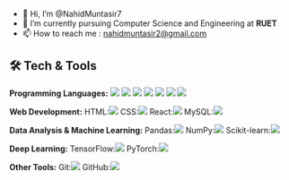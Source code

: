 - 👋 Hi, I’m @NahidMuntasir7
- 🌱 I’m currently pursuing Computer Science and Engineering at **RUET**
- 📫 How to reach me : [nahidmuntasir2@gmail.com](mailto:nahidmuntasir2@gmail.com)

## 🛠️ Tech & Tools

**Programming Languages:** 
<img src="https://img.shields.io/badge/Python-3776AB?style=for-the-badge&logo=python&logoColor=white&labelColor=black&color=black"/>
<img src="https://img.shields.io/badge/C-00599C?style=for-the-badge&logo=c&logoColor=white&labelColor=black&color=black"/>
<img src="https://img.shields.io/badge/C++-00599C?style=for-the-badge&logo=c%2B%2B&logoColor=white&labelColor=black&color=black"/>
<img src="https://img.shields.io/badge/Java-007396?style=for-the-badge&logo=java&logoColor=white&labelColor=black&color=black"/>
<img src="https://img.shields.io/badge/JavaScript-F7DF1E?style=for-the-badge&logo=javascript&logoColor=black&labelColor=black&color=black"/>
<img src="https://img.shields.io/badge/SQL-4479A1?style=for-the-badge&logo=mysql&logoColor=white&labelColor=black&color=black"/>
<img src="https://img.shields.io/badge/Assembly-6E4C13?style=for-the-badge&logoColor=white&labelColor=black&color=black"/>

**Web Development:** 
HTML:<img src="https://img.shields.io/badge/HTML5-E34F26?style=for-the-badge&logo=html5&logoColor=white&labelColor=black&color=black"/>
CSS:<img src="https://img.shields.io/badge/CSS3-1572B6?style=for-the-badge&logo=css3&logoColor=white&labelColor=black&color=black"/>
React:<img src="https://img.shields.io/badge/React-20232A?style=for-the-badge&logo=react&logoColor=61DAFB&labelColor=black&color=black"/>
MySQL:<img src="https://img.shields.io/badge/MySQL-4479A1?style=for-the-badge&logo=mysql&logoColor=white&labelColor=black&color=black"/>

**Data Analysis & Machine Learning:** 
Pandas:<img src="https://img.shields.io/badge/Pandas-150458?style=for-the-badge&logo=pandas&logoColor=white&labelColor=black&color=black"/>
NumPy:<img src="https://img.shields.io/badge/NumPy-013243?style=for-the-badge&logo=numpy&logoColor=white&labelColor=black&color=black"/>
Scikit-learn:<img src="https://img.shields.io/badge/Scikit--learn-F7931E?style=for-the-badge&logo=scikit-learn&logoColor=white&labelColor=black&color=black"/>

**Deep Learning:** 
TensorFlow:<img src="https://img.shields.io/badge/TensorFlow-FF6F00?style=for-the-badge&logo=tensorflow&logoColor=white&labelColor=black&color=black"/>
PyTorch:<img src="https://img.shields.io/badge/PyTorch-EE4C2C?style=for-the-badge&logo=pytorch&logoColor=white&labelColor=black&color=black"/>

**Other Tools:** 
Git:<img src="https://img.shields.io/badge/Git-F05032?style=for-the-badge&logo=git&logoColor=white&labelColor=black&color=black"/>
GitHub:<img src="https://img.shields.io/badge/GitHub-181717?style=for-the-badge&logo=github&logoColor=white&labelColor=black&color=black"/>
